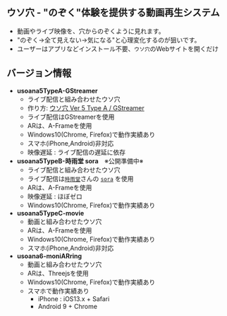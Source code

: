 ## ウソ穴 - "のぞく"体験を提供する動画再生システム

- 動画やライブ映像を、穴からのぞくように見れます。
- "のぞく→全て見えない→気になる"と心理変化するのが狙いです。
- ユーザーはアプリなどインストール不要、`ウソ穴`のWebサイトを開くだけ

## バージョン情報

- **usoana5TypeA-GStreamer**
    - ライブ配信と組み合わせたウソ穴
    - 作り方: [ウソ穴 Ver 5 Type A / GStreamer](https://qiita.com/zgw426/items/39fd3973ab8ce0a7e69c)
    - ライブ配信はGStreamerを使用
    - ARは、A-Frameを使用
    - Windows10(Chrome, Firefox)で動作実績あり
    - スマホ(iPhone,Android)非対応
    - 映像遅延 : ライブ配信の遅延に依存
- **usoana5TypeB-時雨堂 sora**　※公開準備中※
    - ライブ配信と組み合わせたウソ穴
    - ライブ配信は[`時雨堂`](https://shiguredo.jp/)さんの [`sora`](https://sora-labo.shiguredo.jp/) を使用
    - ARは、A-Frameを使用
    - 映像遅延 : ほぼゼロ
    - Windows10(Chrome, Firefox)で動作実績あり
 - **usoana5TypeC-movie**
    - 動画と組み合わせたウソ穴
    - ARは、A-Frameを使用
    - Windows10(Chrome, Firefox)で動作実績あり
    - スマホ(iPhone,Android)非対応
- **usoana6-moniARring**
    - 動画と組み合わせたウソ穴
    - ARは、Threejsを使用
    - Windows10(Chrome, Firefox)で動作実績あり
    - スマホで動作実績あり
        - iPhone : iOS13.x + Safari
        - Android 9 + Chrome






